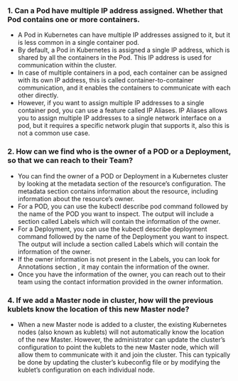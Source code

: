 ### 1. Can a Pod have multiple IP address assigned. Whether that Pod contains one or more containers.
- A Pod in Kubernetes can have multiple IP addresses assigned to it, but it is less common in a single container pod.
- By default, a Pod in Kubernetes is assigned a single IP address, which is shared by all the containers in the Pod. This IP address is used for communication within the cluster.
- In case of multiple containers in a pod, each container can be assigned with its own IP address, this is called container-to-container communication, and it enables the containers to communicate with each other directly.
- However, if you want to assign multiple IP addresses to a single container pod, you can use a feature called IP Aliases. IP Aliases allows you to assign multiple IP addresses to a single network interface on a pod, but it requires a specific network plugin that supports it, also this is not a common use case.

### 2. How can we find who is the owner of a POD or a Deployment, so that we can reach to their Team?
- You can find the owner of a POD or Deployment in a Kubernetes cluster by looking at the metadata section of the resource’s configuration. The metadata section contains information about the resource, including information about the resource’s owner.
- For a POD, you can use the kubectl describe pod command followed by the name of the POD you want to inspect. The output will include a section called Labels which will contain the information of the owner.
- For a Deployment, you can use the kubectl describe deployment command followed by the name of the Deployment you want to inspect. The output will include a section called Labels which will contain the information of the owner.
- If the owner information is not present in the Labels, you can look for Annotations section , it may contain the information of the owner.
- Once you have the information of the owner, you can reach out to their team using the contact information provided in the owner information.

### 4. If we add a Master node in cluster, how will the previous kublets know the location of this new Master node?
- When a new Master node is added to a cluster, the existing Kubernetes nodes (also known as kublets) will not automatically know the location of the new Master. However, the administrator can update the cluster’s configuration to point the kublets to the new Master node, which will allow them to communicate with it and join the cluster. This can typically be done by updating the cluster’s kubeconfig file or by modifying the kublet’s configuration on each individual node.